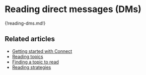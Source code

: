 # Reading direct messages (DMs)

{!reading-dms.md!}

## Related articles

* [Getting started with Connect](/help/getting-started-with-connect)
* [Reading topics](/help/reading-topics)
* [Finding a topic to read](/help/finding-a-topic-to-read)
* [Reading strategies](/help/reading-strategies)
